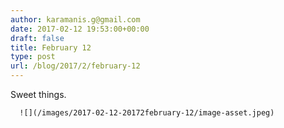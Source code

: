 ```yaml
---
author: karamanis.g@gmail.com
date: 2017-02-12 19:53:00+00:00
draft: false
title: February 12
type: post
url: /blog/2017/2/february-12
---
```


Sweet things.


  
      ![](/images/2017-02-12-20172february-12/image-asset.jpeg)

